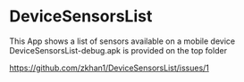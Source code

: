 # DeviceSensorsList
This App shows a list of sensors available on a mobile device
DeviceSensorsList-debug.apk is provided on the top folder

https://github.com/zkhan1/DeviceSensorsList/issues/1
